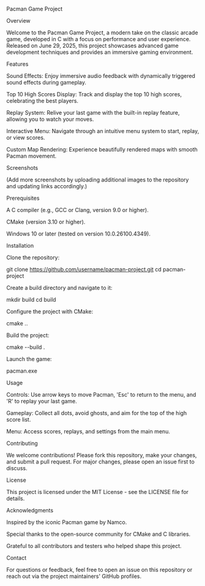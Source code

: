 Pacman Game Project

Overview

Welcome to the Pacman Game Project, a modern take on the classic arcade game, developed in C with a focus on performance and user experience. Released on June 29, 2025, this project showcases advanced game development techniques and provides an immersive gaming environment.

Features





Sound Effects: Enjoy immersive audio feedback with dynamically triggered sound effects during gameplay.



Top 10 High Scores Display: Track and display the top 10 high scores, celebrating the best players.



Replay System: Relive your last game with the built-in replay feature, allowing you to watch your moves.



Interactive Menu: Navigate through an intuitive menu system to start, replay, or view scores.



Custom Map Rendering: Experience beautifully rendered maps with smooth Pacman movement.

Screenshots




(Add more screenshots by uploading additional images to the repository and updating links accordingly.)

Prerequisites





A C compiler (e.g., GCC or Clang, version 9.0 or higher).



CMake (version 3.10 or higher).



Windows 10 or later (tested on version 10.0.26100.4349).

Installation





Clone the repository:

git clone https://github.com/username/pacman-project.git
cd pacman-project



Create a build directory and navigate to it:

mkdir build
cd build



Configure the project with CMake:

cmake ..



Build the project:

cmake --build .



Launch the game:

pacman.exe

Usage





Controls: Use arrow keys to move Pacman, 'Esc' to return to the menu, and 'R' to replay your last game.



Gameplay: Collect all dots, avoid ghosts, and aim for the top of the high score list.



Menu: Access scores, replays, and settings from the main menu.

Contributing

We welcome contributions! Please fork this repository, make your changes, and submit a pull request. For major changes, please open an issue first to discuss.

License

This project is licensed under the MIT License - see the LICENSE file for details.

Acknowledgments





Inspired by the iconic Pacman game by Namco.



Special thanks to the open-source community for CMake and C libraries.



Grateful to all contributors and testers who helped shape this project.

Contact

For questions or feedback, feel free to open an issue on this repository or reach out via the project maintainers' GitHub profiles.
